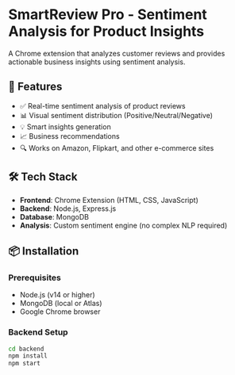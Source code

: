 # SmartReview Pro - Sentiment Analysis for Product Insights

A Chrome extension that analyzes customer reviews and provides actionable business insights using sentiment analysis.

## 🎯 Features

- ✅ Real-time sentiment analysis of product reviews
- 📊 Visual sentiment distribution (Positive/Neutral/Negative)
- 💡 Smart insights generation
- 📈 Business recommendations
- 🔍 Works on Amazon, Flipkart, and other e-commerce sites

## 🛠️ Tech Stack

- **Frontend**: Chrome Extension (HTML, CSS, JavaScript)
- **Backend**: Node.js, Express.js
- **Database**: MongoDB
- **Analysis**: Custom sentiment engine (no complex NLP required)

## 📦 Installation

### Prerequisites
- Node.js (v14 or higher)
- MongoDB (local or Atlas)
- Google Chrome browser

### Backend Setup
```bash
cd backend
npm install
npm start
